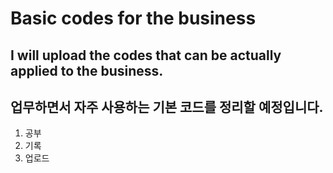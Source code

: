 # Basic codes for the business
## I will upload the codes that can be actually applied to the business.
## 업무하면서 자주 사용하는 기본 코드를 정리할 예정입니다.

1. 공부
1. 기록
1. 업로드
